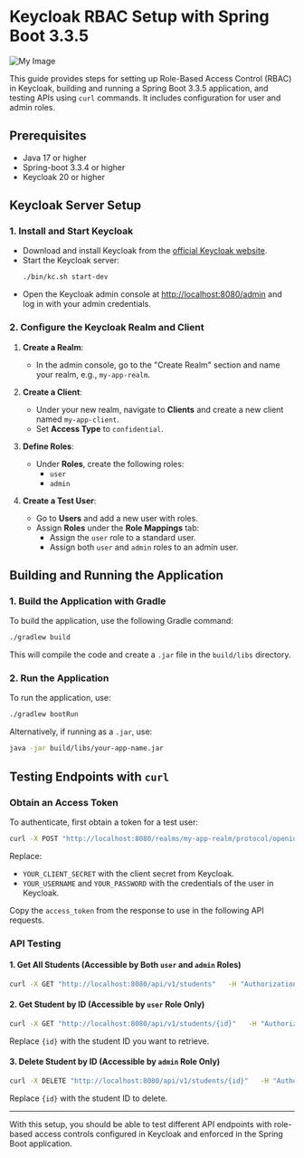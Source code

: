 # Keycloak RBAC Setup with Spring Boot 3.3.5

![My Image](https://gauthier-cassany.com/images/post/spring-boot-keycloak-admin-api/thumbnail.png)

This guide provides steps for setting up Role-Based Access Control (RBAC) in Keycloak, building and running a Spring Boot 3.3.5 application, and testing APIs using `curl` commands. It includes
configuration for user and admin roles.

## Prerequisites
* Java 17 or higher
* Spring-boot 3.3.4 or higher
* Keycloak 20 or higher

## Keycloak Server Setup

### 1. Install and Start Keycloak

- Download and install Keycloak from the [official Keycloak website](https://www.keycloak.org/downloads).
- Start the Keycloak server:
  ```bash
  ./bin/kc.sh start-dev
  ```
- Open the Keycloak admin console at [http://localhost:8080/admin](http://localhost:8080/admin) and log in with your admin credentials.

### 2. Configure the Keycloak Realm and Client

1. **Create a Realm**:
    - In the admin console, go to the "Create Realm" section and name your realm, e.g., `my-app-realm`.

2. **Create a Client**:
    - Under your new realm, navigate to **Clients** and create a new client named `my-app-client`.
    - Set **Access Type** to `confidential`.
    
3. **Define Roles**:
    - Under **Roles**, create the following roles:
        - `user`
        - `admin`

4. **Create a Test User**:
    - Go to **Users** and add a new user with roles.
    - Assign **Roles** under the **Role Mappings** tab:
        - Assign the `user` role to a standard user.
        - Assign both `user` and `admin` roles to an admin user.

## Building and Running the Application

### 1. Build the Application with Gradle

To build the application, use the following Gradle command:

```bash
./gradlew build
```

This will compile the code and create a `.jar` file in the `build/libs` directory.

### 2. Run the Application

To run the application, use:

```bash
./gradlew bootRun
```

Alternatively, if running as a `.jar`, use:

```bash
java -jar build/libs/your-app-name.jar
```

## Testing Endpoints with `curl`

### Obtain an Access Token

To authenticate, first obtain a token for a test user:

```bash
curl -X POST "http://localhost:8080/realms/my-app-realm/protocol/openid-connect/token"   -H "Content-Type: application/x-www-form-urlencoded"   -d "grant_type=password"   -d "client_id=my-app-client"   -d "client_secret=YOUR_CLIENT_SECRET"   -d "username=YOUR_USERNAME"   -d "password=YOUR_PASSWORD"
```

Replace:

- `YOUR_CLIENT_SECRET` with the client secret from Keycloak.
- `YOUR_USERNAME` and `YOUR_PASSWORD` with the credentials of the user in Keycloak.

Copy the `access_token` from the response to use in the following API requests.

### API Testing

#### 1. Get All Students (Accessible by Both `user` and `admin` Roles)

```bash
curl -X GET "http://localhost:8080/api/v1/students"   -H "Authorization: Bearer YOUR_ACCESS_TOKEN"
```

#### 2. Get Student by ID (Accessible by `user` Role Only)

```bash
curl -X GET "http://localhost:8080/api/v1/students/{id}"   -H "Authorization: Bearer YOUR_ACCESS_TOKEN"
```

Replace `{id}` with the student ID you want to retrieve.

#### 3. Delete Student by ID (Accessible by `admin` Role Only)

```bash
curl -X DELETE "http://localhost:8080/api/v1/students/{id}"   -H "Authorization: Bearer YOUR_ACCESS_TOKEN"
```

Replace `{id}` with the student ID to delete.

---

With this setup, you should be able to test different API endpoints with role-based access controls configured in Keycloak and enforced in the Spring Boot application.
